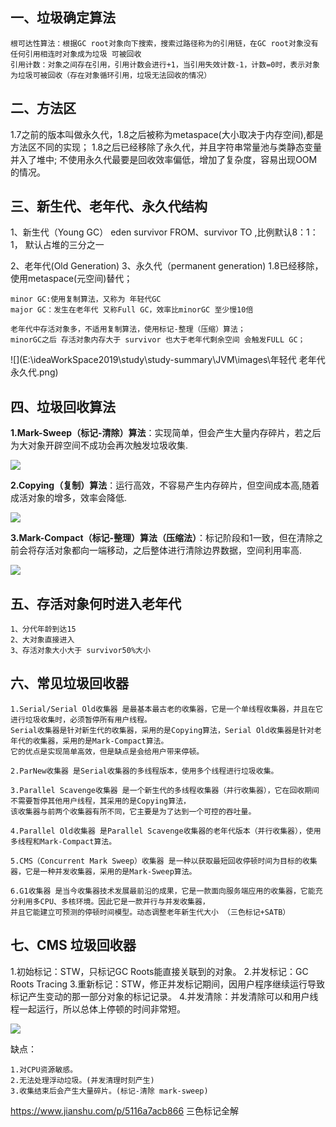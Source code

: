 ## 一、垃圾确定算法

```
根可达性算法：根据GC root对象向下搜索，搜索过路径称为的引用链，在GC root对象没有任何引用相连时对象成为垃圾 可被回收
引用计数：对象之间存在引用，引用计数会进行+1，当引用失效计数-1，计数=0时，表示对象为垃圾可被回收（存在对象循环引用，垃圾无法回收的情况）
```

## 二、方法区

1.7之前的版本叫做永久代，1.8之后被称为metaspace(大小取决于内存空间),都是方法区不同的实现；
1.8之后已经移除了永久代，并且字符串常量池与类静态变量并入了堆中;
不使用永久代最要是回收效率偏低，增加了复杂度，容易出现OOM的情况。

## 三、新生代、老年代、永久代结构

1、新生代（Young GC） eden survivor FROM、survivor TO ,比例默认8：1：1，   默认占堆的三分之一

2、老年代(Old Generation) 
3、永久代（permanent generation) 1.8已经移除，使用metaspace(元空间)替代；

```
minor GC:使用复制算法，又称为 年轻代GC
major GC：发生在老年代 又称Full GC，效率比minorGC 至少慢10倍
```

```
老年代中存活对象多，不适用复制算法，使用标记-整理（压缩）算法；
minorGC之后 存活对象内存大于 survivor 也大于老年代剩余空间 会触发FULL GC；
```



![](E:\ideaWorkSpace2019\study\study-summary\JVM\images\年轻代 老年代 永久代.png)



## 四、垃圾回收算法

**1.Mark-Sweep（标记-清除）算法**：实现简单，但会产生大量内存碎片，若之后为大对象开辟空间不成功会再次触发垃圾收集.

![](E:\ideaWorkSpace2019\study\study-summary\JVM\images\标记-清除算法.png)

**2.Copying（复制）算法**：运行高效，不容易产生内存碎片，但空间成本高,随着成活对象的增多，效率会降低.

![](E:\ideaWorkSpace2019\study\study-summary\JVM\images\复制算法.png)

**3.Mark-Compact（标记-整理）算法（压缩法）**：标记阶段和1一致，但在清除之前会将存活对象都向一端移动，之后整体进行清除边界数据，空间利用率高.

![](E:\ideaWorkSpace2019\study\study-summary\JVM\images\标记-整理算法.png)

## 五、存活对象何时进入老年代

```
1、分代年龄到达15
2、大对象直接进入
3、存活对象大小大于 survivor50%大小
```

## 六、常见垃圾回收器

```
1.Serial/Serial Old收集器 是最基本最古老的收集器，它是一个单线程收集器，并且在它进行垃圾收集时，必须暂停所有用户线程。
Serial收集器是针对新生代的收集器，采用的是Copying算法，Serial Old收集器是针对老年代的收集器，采用的是Mark-Compact算法。
它的优点是实现简单高效，但是缺点是会给用户带来停顿。

2.ParNew收集器 是Serial收集器的多线程版本，使用多个线程进行垃圾收集。

3.Parallel Scavenge收集器 是一个新生代的多线程收集器（并行收集器），它在回收期间不需要暂停其他用户线程，其采用的是Copying算法，
该收集器与前两个收集器有所不同，它主要是为了达到一个可控的吞吐量。

4.Parallel Old收集器 是Parallel Scavenge收集器的老年代版本（并行收集器），使用多线程和Mark-Compact算法。

5.CMS（Concurrent Mark Sweep）收集器 是一种以获取最短回收停顿时间为目标的收集器，它是一种并发收集器，采用的是Mark-Sweep算法。

6.G1收集器 是当今收集器技术发展最前沿的成果，它是一款面向服务端应用的收集器，它能充分利用多CPU、多核环境。因此它是一款并行与并发收集器，
并且它能建立可预测的停顿时间模型。动态调整老年新生代大小 （三色标记+SATB）
```

## 七、CMS 垃圾回收器

1.初始标记：STW，只标记GC Roots能直接关联到的对象。
2.并发标记：GC Roots Tracing
3.重新标记：STW，修正并发标记期间，因用户程序继续运行导致标记产生变动的那一部分对象的标记记录。
4.并发清除：并发清除可以和用户线程一起运行，所以总体上停顿的时间非常短。

![](E:\ideaWorkSpace2019\study\study-summary\JVM\images\并发标记过程.png)

缺点：

```
1.对CPU资源敏感。
2.无法处理浮动垃圾。(并发清理时刻产生)
3.收集结束后会产生大量碎片。(标记-清除 mark-sweep)
```

https://www.jianshu.com/p/5116a7acb866 三色标记全解